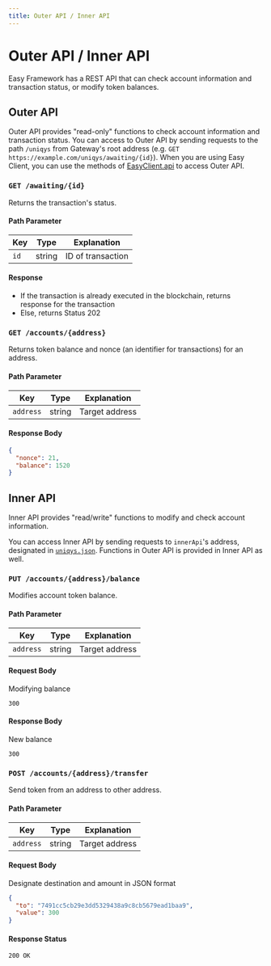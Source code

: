 ```yaml
---
title: Outer API / Inner API
---
```


# Outer API / Inner API

Easy Framework has a REST API that can check account information and transaction status, or modify token balances.

## Outer API

Outer API provides "read-only" functions to check account information and transaction status.
You can access to Outer API by sending requests to the path `/uniqys` from Gateway's root address (e.g. `GET https://example.com/uniqys/awaiting/{id}`).
When you are using Easy Client, you can use the methods of [EasyClient.api](/ja/easy-framework/easy-client.md#easyclient-api) to access Outer API.

### `GET /awaiting/{id}`

Returns the transaction's status.

#### Path Parameter

| Key | Type | Explanation |
| --- | --- | --- |
| `id` | string | ID of transaction |

#### Response

- If the transaction is already executed in the blockchain, returns response for the transaction
- Else, returns Status 202

### `GET /accounts/{address}`

Returns token balance and nonce (an identifier for transactions) for an address.

#### Path Parameter

| Key | Type | Explanation |
| --- | --- | --- |
| `address` | string | Target address |

#### Response Body

```json
{
  "nonce": 21,
  "balance": 1520
}
```

## Inner API

Inner API provides "read/write" functions to modify and check account information.

You can access Inner API by sending requests to `innerApi`'s address, designated in [`uniqys.json`](/uniqys-cli/config-file.md#uniqys-json).
Functions in Outer API is provided in Inner API as well.

### `PUT /accounts/{address}/balance`

Modifies account token balance.

#### Path Parameter

| Key | Type | Explanation |
| --- | --- | --- |
| `address` | string | Target address |

#### Request Body

Modifying balance

```
300
```

#### Response Body

New balance

```
300
```

### `POST /accounts/{address}/transfer`

Send token from an address to other address.

#### Path Parameter

| Key | Type | Explanation |
| --- | --- | --- |
| `address` | string | Target address |

#### Request Body

Designate destination and amount in JSON format

```json
{
  "to": "7491cc5cb29e3dd5329438a9c8cb5679ead1baa9",
  "value": 300
}
```

#### Response Status

`200 OK`
